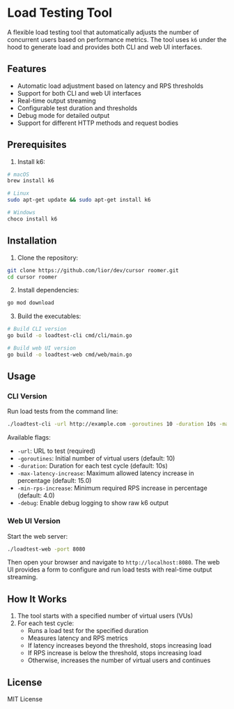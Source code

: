 # Load Testing Tool

A flexible load testing tool that automatically adjusts the number of concurrent users based on performance metrics. The tool uses `k6` under the hood to generate load and provides both CLI and web UI interfaces.

## Features

- Automatic load adjustment based on latency and RPS thresholds
- Support for both CLI and web UI interfaces
- Real-time output streaming
- Configurable test duration and thresholds
- Debug mode for detailed output
- Support for different HTTP methods and request bodies

## Prerequisites

1. Install k6:
```bash
# macOS
brew install k6

# Linux
sudo apt-get update && sudo apt-get install k6

# Windows
choco install k6
```

## Installation

1. Clone the repository:
```bash
git clone https://github.com/lior/dev/cursor roomer.git
cd cursor roomer
```

2. Install dependencies:
```bash
go mod download
```

3. Build the executables:
```bash
# Build CLI version
go build -o loadtest-cli cmd/cli/main.go

# Build web UI version
go build -o loadtest-web cmd/web/main.go
```

## Usage

### CLI Version

Run load tests from the command line:

```bash
./loadtest-cli -url http://example.com -goroutines 10 -duration 10s -max-latency-increase 15.0 -min-rps-increase 4.0
```

Available flags:
- `-url`: URL to test (required)
- `-goroutines`: Initial number of virtual users (default: 10)
- `-duration`: Duration for each test cycle (default: 10s)
- `-max-latency-increase`: Maximum allowed latency increase in percentage (default: 15.0)
- `-min-rps-increase`: Minimum required RPS increase in percentage (default: 4.0)
- `-debug`: Enable debug logging to show raw k6 output

### Web UI Version

Start the web server:

```bash
./loadtest-web -port 8080
```

Then open your browser and navigate to `http://localhost:8080`. The web UI provides a form to configure and run load tests with real-time output streaming.

## How It Works

1. The tool starts with a specified number of virtual users (VUs)
2. For each test cycle:
   - Runs a load test for the specified duration
   - Measures latency and RPS metrics
   - If latency increases beyond the threshold, stops increasing load
   - If RPS increase is below the threshold, stops increasing load
   - Otherwise, increases the number of virtual users and continues

## License

MIT License 